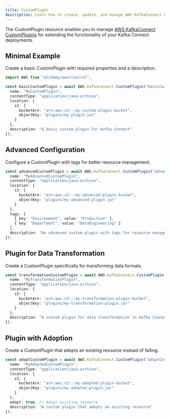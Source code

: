 ```yaml
---
title: CustomPlugin
description: Learn how to create, update, and manage AWS KafkaConnect CustomPlugins using Alchemy Cloud Control.
---
```



The CustomPlugin resource enables you to manage [AWS KafkaConnect CustomPlugins](https://docs.aws.amazon.com/kafkaconnect/latest/userguide/) for extending the functionality of your Kafka Connect deployments.

## Minimal Example

Create a basic CustomPlugin with required properties and a description.

```ts
import AWS from "alchemy/aws/control";

const basicCustomPlugin = await AWS.KafkaConnect.CustomPlugin("basicCustomPlugin", {
  name: "MyCustomPlugin",
  contentType: "application/java-archive",
  location: {
    s3: {
      bucketArn: "arn:aws:s3:::my-custom-plugin-bucket",
      objectKey: "plugins/my-plugin.jar"
    }
  },
  description: "A basic custom plugin for Kafka Connect"
});
```

## Advanced Configuration

Configure a CustomPlugin with tags for better resource management.

```ts
const advancedCustomPlugin = await AWS.KafkaConnect.CustomPlugin("advancedCustomPlugin", {
  name: "MyAdvancedCustomPlugin",
  contentType: "application/java-archive",
  location: {
    s3: {
      bucketArn: "arn:aws:s3:::my-advanced-plugin-bucket",
      objectKey: "plugins/my-advanced-plugin.jar"
    }
  },
  tags: [
    { key: "Environment", value: "Production" },
    { key: "Department", value: "DataEngineering" }
  ],
  description: "An advanced custom plugin with tags for resource management"
});
```

## Plugin for Data Transformation

Create a CustomPlugin specifically for transforming data formats.

```ts
const transformationCustomPlugin = await AWS.KafkaConnect.CustomPlugin("transformationCustomPlugin", {
  name: "MyTransformationPlugin",
  contentType: "application/java-archive",
  location: {
    s3: {
      bucketArn: "arn:aws:s3:::my-transformation-plugin-bucket",
      objectKey: "plugins/my-transformation-plugin.jar"
    }
  },
  description: "A custom plugin for data transformation in Kafka Connect"
});
```

## Plugin with Adoption

Create a CustomPlugin that adopts an existing resource instead of failing.

```ts
const adoptCustomPlugin = await AWS.KafkaConnect.CustomPlugin("adoptCustomPlugin", {
  name: "MyAdoptedCustomPlugin",
  contentType: "application/java-archive",
  location: {
    s3: {
      bucketArn: "arn:aws:s3:::my-adopted-plugin-bucket",
      objectKey: "plugins/my-adopted-plugin.jar"
    }
  },
  adopt: true, // Adopt existing resource
  description: "A custom plugin that adopts an existing resource"
});
```
